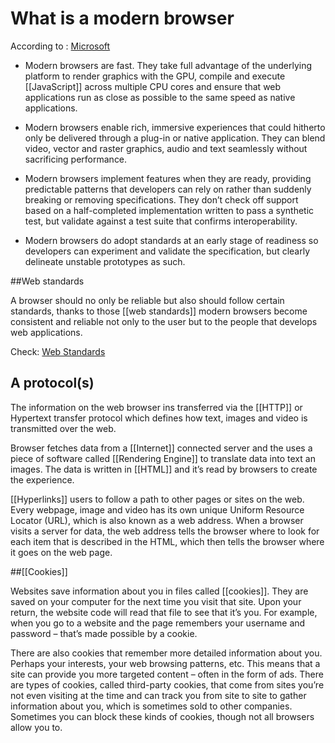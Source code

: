 # What is a modern browser

According to : [Microsoft](https://docs.microsoft.com/en-us/archive/blogs/tims/a-modern-browser)

* Modern browsers are fast. They take full advantage of the underlying platform to render graphics with the GPU, compile and execute [[JavaScript]] across multiple CPU cores and ensure that web applications run as close as possible to the same speed as native applications.

* Modern browsers enable rich, immersive experiences that could hitherto only be delivered through a plug-in or native application. They can blend video, vector and raster graphics, audio and text seamlessly without sacrificing performance.

* Modern browsers implement features when they are ready, providing predictable patterns that developers can rely on rather than suddenly breaking or removing specifications. They don’t check off support based on a half-completed implementation written to pass a synthetic test, but validate against a test suite that confirms interoperability.

* Modern browsers do adopt standards at an early stage of readiness so developers can experiment and validate the specification, but clearly delineate unstable prototypes as such.

##Web standards

A browser should no only be reliable but also should follow certain standards, thanks to those [[web standards]] modern browsers become consistent and reliable not only to the user but to the people that develops web applications.

Check: [Web Standards](https://developer.mozilla.org/es/docs/Archive/Estándares_Web)

## A protocol(s)
The information on the web browser ins transferred via the [[HTTP]] or Hypertext transfer protocol which defines how text, images and video is transmitted over the web. 

Browser fetches data from a [[Internet]] connected server and the uses a piece of software called [[Rendering Engine]] to translate data into text an images. The data is written in [[HTML]] and it’s read by browsers to create the experience.

[[Hyperlinks]] users to follow a path to other pages or sites on the web. Every webpage, image and video has its own unique Uniform Resource Locator (URL), which is also known as a web address. When a browser visits a server for data, the web address tells the browser where to look for each item that is described in the HTML, which then tells the browser where it goes on the web page.

##[[Cookies]]

Websites save information about you in files called [[cookies]]. They are saved on your computer for the next time you visit that site. Upon your return, the website code will read that file to see that it’s you. For example, when you go to a website and the page remembers your username and password – that’s made possible by a cookie.

There are also cookies that remember more detailed information about you. Perhaps your interests, your web browsing patterns, etc. This means that a site can provide you more targeted content – often in the form of ads. There are types of cookies, called third-party cookies, that come from sites you’re not even visiting at the time and can track you from site to site to gather information about you, which is sometimes sold to other companies. Sometimes you can block these kinds of cookies, though not all browsers allow you to.


